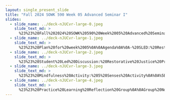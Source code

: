 ```yaml
---
layout: single_present_slide
title: "Fall 2024 SOWK 590 Week 05 Advanced Seminar I"
slides:
  - slide_name: ../deck-nJUCvr-large-0.jpeg
    slide_text_md: >
      %23%23%20Fall%202024%20SOWK%20590%20Week%2005%20Advanced%20Seminar%20I%0A%0Atitle:%20Fall%202024%20SOWK%20590%20Week%2005%20Advanced%20Seminar%20I%0Adate:%202024-09-19%2022:00:00%0Alocation:%20Heritage%20University%0Atags:%0A%0A%20%20-%20Heritage%20University%0A%20%20-%20MSW%20Program%0A%20%20-%20SOWK%20590%0A%0Apresentation_video:%20%3E%0A%20%20%0Adescription:%20%3E%0A%0AWeek%20five%20is%20synchronous%20with%20having%20class%20on%20Saturday%20(09/21/24)%20week%20for%20SOWK%20590.%20I'm%20going%20to%20re-arrange%20the%20order%20of%20our%20seminar%20class%20so%20that%20the%20student%20led%20discussion%20will%20go%20first%20(that%20way%20we%20can%20dedicate%20the%20rest%20of%20the%20time%20to%20the%20practice%20reflection%20group.%20We%20will%20have%20the%20following%20agenda:%0A%0A-%20SLED:%20Restorative%20Justice%20Practices%0A-%20Mindfulness%20activity%0A-%20Practice%20Learning%20Reflection%20Group%0A%0AThe%20learning%20objectives%20this%20week%20include:%0A%0A-%20Students%20will%20recognize%20the%20shared%20experiences%20of%20peers%20in%20their%20practicum%20and%20be%20able%20to%20use%20the%20group%20as%20a%20method%20for%20sharing%20and%20problem-solving.%0A-%20Students%20will%20analyze%20their%20practicum%20experience,%20reflecting%20on%20how%20it%20connects%20to%20their%20development%20and%20demonstration%20of%20competence.%0A-%20Students%20will%20actively%20practice%20a%20mindfulness%20activity.%0A-%20Students%20consider%20Restorative%20Justice%20Practices.%0A%0A
  - slide_name: ../deck-nJUCvr-large-1.jpeg
    slide_text_md: >
      %23%23%20Plan%20for%20week%2005%0A%0AAgenda%0A%0A-%20SLED:%20Restorative%20Justice%20Practices%0A-%20Mindfulness%20activity%0A-%20Practice%20Learning%20Reflection%20Group%0A%0A%0ALearning%20Objectives%0A%0A-%20Students%20will%20recognize%20the%20shared%20experiences%20of%20peers%20in%20their%20practicum%20and%20be%20able%20to%20use%20the%20group%20as%20a%20method%20for%20sharing%20and%20problem-solving.%0A-%20Students%20will%20analyze%20their%20practicum%20experience,%20reflecting%20on%20how%20it%20connects%20to%20their%20development%20and%20demonstration%20of%20competence.%0A-%20Students%20will%20actively%20practice%20a%20mindfulness%20activity.%0A-%20Students%20consider%20Restorative%20Justice%20Practices%0A%0A%0A
  - slide_name: ../deck-nJUCvr-large-2.jpeg
    slide_text_md: >
      %23%23%20Student%20Led%20Discussion:%20Restorative%20Justice%20Practices%0A%0A
  - slide_name: ../deck-nJUCvr-large-3.jpeg
    slide_text_md: >
      %23%23%20Mindfulness%20Activity:%205%20Senses%20Activity%0A%0A%5BWhole%20Class%20Activity%5D%20Go%20through%20each%20sense:%0A%0A5%20things%20you%20can%20see%0A4%20things%20you%20can%20hear%0A3%20things%20you%20can%20feel%0A2%20things%20you%20can%20smell%0A1%20thing%20you%20can%20taste%0A%0A
  - slide_name: ../deck-nJUCvr-large-4.jpeg
    slide_text_md: >
      %23%23%20Practice%20Learning%20Reflection%20Group%0A%0AGroup%20Norms%0A-%20We%20will%20be%20respectful%20of%20each%20other%0A-%20We%20will%20approach%20our%20dialog%20with%20an%20open%20mind%0A-%20We%20will%20engage%20and%20fully%20participate%0A-%20We%20will%20keep%20our%20client's%20information%20confidential%0A%0AGroup%20Check-in%20Question:%0AWhat%20was%20one%20moment%20that%20felt%20significant%20this%20week%3F%0A%0APracticum%20Discussion:%20%0A-%20What%20are%20some%20of%20the%20things%20that%20are%20happening%20in%20your%20practicums%0A-%20What%20are%20some%20of%20the%20needs%20of%20the%20clients%20you%20are%20working%20with%0A-%20Examples%20of%20client%20work%20to%20share%20with%20the%20group%0A
---
```

